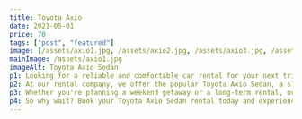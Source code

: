 ```yaml
---
title: Toyota Axio
date: 2021-05-01
price: 70
tags: ["post", "featured"]
image: [/assets/axio1.jpg, /assets/axio2.jpg, /assets/axio3.jpg, /assets/axio4.jpg, /assets/axio5.jpg,]
mainImage: /assets/axio1.jpg
imageAlt: Toyota Axio Sedan
p1: Looking for a reliable and comfortable car rental for your next trip? Look no further than our Toyota Axio Sedan rental service!
p2: At our rental company, we offer the popular Toyota Axio Sedan, a sleek and stylish vehicle that's perfect for both business and pleasure. With its spacious interior, smooth ride, and fuel-efficient engine, the Toyota Axio Sedan is the ideal car for any occasion.
p3: Whether you're planning a weekend getaway or a long-term rental, our Toyota Axio Sedan rental service is the perfect choice. We offer competitive rates, flexible rental terms, and exceptional customer service, making your rental experience easy and hassle-free.
p4: So why wait? Book your Toyota Axio Sedan rental today and experience the comfort, reliability, and style that this exceptional vehicle has to offer. Contact us now to learn more and reserve your rental car!
---
```


